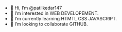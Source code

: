 - 👋 Hi, I’m @patilkedar147
- 👀 I’m interested in WEB DEVELOPEMENT.
- 🌱 I’m currently learning HTMTL CSS JAVASCRIPT.
- 💞️ I’m looking to collaborate GITHUB.


<!---
patilkedar147/patilkedar147 is a ✨ special ✨ repository because its `README.md` (this file) appears on your GitHub profile.
You can click the Preview link to take a look at your changes.
--->
